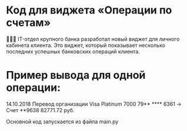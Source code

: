 # Код для виджета «Операции по счетам»

<aside>
👨🏻‍💻 IT-отдел крупного банка разработал новый виджет для личного кабинета клиента. Это виджет, который показывает несколько последних успешных банковских операций клиента.

</aside>

# Пример вывода для одной операции:
14.10.2018 Перевод организации
Visa Platinum 7000 79** **** 6361 -> Счет **9638
82771.72 руб.

Основной код запускается из файла main.py
